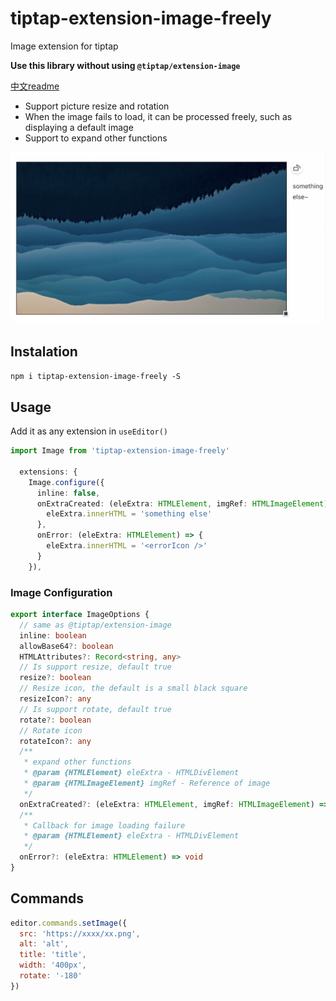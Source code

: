 # tiptap-extension-image-freely

Image extension for tiptap

**Use this library without using `@tiptap/extension-image`**

[中文readme](./README.zh.md)

- Support picture resize and rotation
- When the image fails to load, it can be processed freely, such as displaying a default image
- Support to expand other functions 

![eg](./doc/doc.png)

## Instalation

`npm i tiptap-extension-image-freely -S`

## Usage

Add it as any extension in `useEditor()`

```ts
import Image from 'tiptap-extension-image-freely'

  extensions: {
    Image.configure({
      inline: false,
      onExtraCreated: (eleExtra: HTMLElement, imgRef: HTMLImageElement) => {
        eleExtra.innerHTML = 'something else'
      },
      onError: (eleExtra: HTMLElement) => {
        eleExtra.innerHTML = '<errorIcon />'
      }
    }),
```

### Image Configuration

```ts
export interface ImageOptions {
  // same as @tiptap/extension-image
  inline: boolean
  allowBase64?: boolean
  HTMLAttributes?: Record<string, any>
  // Is support resize, default true
  resize?: boolean
  // Resize icon, the default is a small black square
  resizeIcon?: any
  // Is support rotate, default true
  rotate?: boolean
  // Rotate icon
  rotateIcon?: any
  /**
   * expand other functions
   * @param {HTMLElement} eleExtra - HTMLDivElement
   * @param {HTMLImageElement} imgRef - Reference of image
   */
  onExtraCreated?: (eleExtra: HTMLElement, imgRef: HTMLImageElement) => void
  /**
   * Callback for image loading failure
   * @param {HTMLElement} eleExtra - HTMLDivElement
   */
  onError?: (eleExtra: HTMLElement) => void
}
```

## Commands

```js
editor.commands.setImage({ 
  src: 'https://xxxx/xx.png', 
  alt: 'alt',
  title: 'title',
  width: '400px',
  rotate: '-180'
})
```
